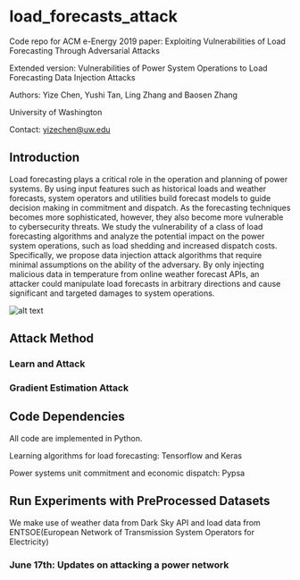 # load_forecasts_attack
Code repo for ACM e-Energy 2019 paper: Exploiting Vulnerabilities of Load Forecasting Through Adversarial Attacks

Extended version: Vulnerabilities of Power System Operations to Load Forecasting Data Injection Attacks

Authors: Yize Chen, Yushi Tan, Ling Zhang and Baosen Zhang

University of Washington

Contact: yizechen@uw.edu

## Introduction
Load forecasting plays a critical role in the operation and planning of power systems. By using input features such as historical loads and weather forecasts, system operators and utilities build forecast models to guide decision making in commitment and dispatch. As the forecasting techniques becomes more sophisticated, however, they also become more vulnerable to cybersecurity threats. We study the vulnerability of a class of load forecasting algorithms and analyze the potential impact on the power system operations, such as load shedding and increased dispatch costs. Specifically, we propose data injection attack algorithms that require minimal assumptions on the ability of the adversary. By only injecting malicious data in temperature from online weather forecast APIs, an attacker could manipulate load forecasts in arbitrary directions and cause significant and targeted damages to system operations. 

![alt text](https://github.com/chennnnnyize/load_forecasts_attack/blob/master/datasets/schematic.png)

## Attack Method
### Learn and Attack

### Gradient Estimation Attack

## Code Dependencies
All code are implemented in Python.

Learning algorithms for load forecasting: Tensorflow and Keras

Power systems unit commitment and economic dispatch: Pypsa



## Run Experiments with PreProcessed Datasets
We make use of weather data from Dark Sky API and load data from ENTSOE(European Network of Transmission System Operators for Electricity)

### June 17th: Updates on attacking a power network 

